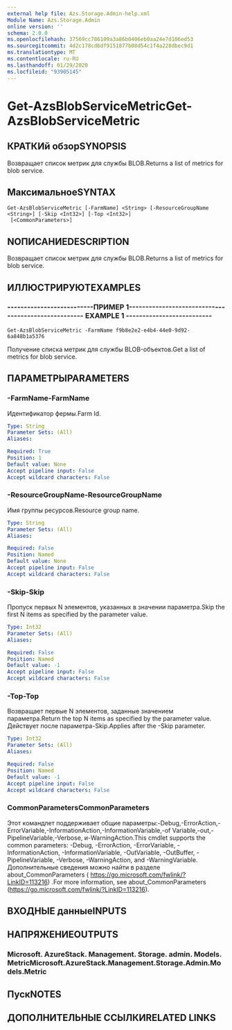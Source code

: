 ```yaml
---
external help file: Azs.Storage.Admin-help.xml
Module Name: Azs.Storage.Admin
online version: ''
schema: 2.0.0
ms.openlocfilehash: 37569cc786109a3a86b0406eb0aa24e7d106ed53
ms.sourcegitcommit: 4d2c178cd6df9151877b08d54c1f4a228dbec9d1
ms.translationtype: MT
ms.contentlocale: ru-RU
ms.lasthandoff: 01/29/2020
ms.locfileid: "93905145"
---
```

# <span data-ttu-id="ec791-101">Get-AzsBlobServiceMetric</span><span class="sxs-lookup"><span data-stu-id="ec791-101">Get-AzsBlobServiceMetric</span></span>

## <span data-ttu-id="ec791-102">КРАТКИй обзор</span><span class="sxs-lookup"><span data-stu-id="ec791-102">SYNOPSIS</span></span>
<span data-ttu-id="ec791-103">Возвращает список метрик для службы BLOB.</span><span class="sxs-lookup"><span data-stu-id="ec791-103">Returns a list of metrics for blob service.</span></span>

## <span data-ttu-id="ec791-104">Максимальное</span><span class="sxs-lookup"><span data-stu-id="ec791-104">SYNTAX</span></span>

```
Get-AzsBlobServiceMetric [-FarmName] <String> [-ResourceGroupName <String>] [-Skip <Int32>] [-Top <Int32>]
 [<CommonParameters>]
```

## <span data-ttu-id="ec791-105">NОПИСАНИЕ</span><span class="sxs-lookup"><span data-stu-id="ec791-105">DESCRIPTION</span></span>
<span data-ttu-id="ec791-106">Возвращает список метрик для службы BLOB.</span><span class="sxs-lookup"><span data-stu-id="ec791-106">Returns a list of metrics for blob service.</span></span>

## <span data-ttu-id="ec791-107">ИЛЛЮСТРИРУЮТ</span><span class="sxs-lookup"><span data-stu-id="ec791-107">EXAMPLES</span></span>

### <span data-ttu-id="ec791-108">--------------------------ПРИМЕР 1--------------------------</span><span class="sxs-lookup"><span data-stu-id="ec791-108">-------------------------- EXAMPLE 1 --------------------------</span></span>
```
Get-AzsBlobServiceMetric -FarmName f9b8e2e2-e4b4-44e0-9d92-6a848b1a5376
```

<span data-ttu-id="ec791-109">Получение списка метрик для службы BLOB-объектов.</span><span class="sxs-lookup"><span data-stu-id="ec791-109">Get a list of metrics for blob service.</span></span>

## <span data-ttu-id="ec791-110">ПАРАМЕТРЫ</span><span class="sxs-lookup"><span data-stu-id="ec791-110">PARAMETERS</span></span>

### <span data-ttu-id="ec791-111">-FarmName</span><span class="sxs-lookup"><span data-stu-id="ec791-111">-FarmName</span></span>
<span data-ttu-id="ec791-112">Идентификатор фермы.</span><span class="sxs-lookup"><span data-stu-id="ec791-112">Farm Id.</span></span>

```yaml
Type: String
Parameter Sets: (All)
Aliases: 

Required: True
Position: 1
Default value: None
Accept pipeline input: False
Accept wildcard characters: False
```

### <span data-ttu-id="ec791-113">-ResourceGroupName</span><span class="sxs-lookup"><span data-stu-id="ec791-113">-ResourceGroupName</span></span>
<span data-ttu-id="ec791-114">Имя группы ресурсов.</span><span class="sxs-lookup"><span data-stu-id="ec791-114">Resource group name.</span></span>

```yaml
Type: String
Parameter Sets: (All)
Aliases: 

Required: False
Position: Named
Default value: None
Accept pipeline input: False
Accept wildcard characters: False
```

### <span data-ttu-id="ec791-115">-Skip</span><span class="sxs-lookup"><span data-stu-id="ec791-115">-Skip</span></span>
<span data-ttu-id="ec791-116">Пропуск первых N элементов, указанных в значении параметра.</span><span class="sxs-lookup"><span data-stu-id="ec791-116">Skip the first N items as specified by the parameter value.</span></span>

```yaml
Type: Int32
Parameter Sets: (All)
Aliases: 

Required: False
Position: Named
Default value: -1
Accept pipeline input: False
Accept wildcard characters: False
```

### <span data-ttu-id="ec791-117">-Top</span><span class="sxs-lookup"><span data-stu-id="ec791-117">-Top</span></span>
<span data-ttu-id="ec791-118">Возвращает первые N элементов, заданные значением параметра.</span><span class="sxs-lookup"><span data-stu-id="ec791-118">Return the top N items as specified by the parameter value.</span></span>
<span data-ttu-id="ec791-119">Действует после параметра-Skip.</span><span class="sxs-lookup"><span data-stu-id="ec791-119">Applies after the -Skip parameter.</span></span>

```yaml
Type: Int32
Parameter Sets: (All)
Aliases: 

Required: False
Position: Named
Default value: -1
Accept pipeline input: False
Accept wildcard characters: False
```

### <span data-ttu-id="ec791-120">CommonParameters</span><span class="sxs-lookup"><span data-stu-id="ec791-120">CommonParameters</span></span>
<span data-ttu-id="ec791-121">Этот командлет поддерживает общие параметры:-Debug,-ErrorAction,-ErrorVariable,-InformationAction,-InformationVariable,-of Variable,-out,-PipelineVariable,-Verbose, и-WarningAction.</span><span class="sxs-lookup"><span data-stu-id="ec791-121">This cmdlet supports the common parameters: -Debug, -ErrorAction, -ErrorVariable, -InformationAction, -InformationVariable, -OutVariable, -OutBuffer, -PipelineVariable, -Verbose, -WarningAction, and -WarningVariable.</span></span> <span data-ttu-id="ec791-122">Дополнительные сведения можно найти в разделе about_CommonParameters ( https://go.microsoft.com/fwlink/?LinkID=113216) .</span><span class="sxs-lookup"><span data-stu-id="ec791-122">For more information, see about_CommonParameters (https://go.microsoft.com/fwlink/?LinkID=113216).</span></span>

## <span data-ttu-id="ec791-123">ВХОДНЫЕ данные</span><span class="sxs-lookup"><span data-stu-id="ec791-123">INPUTS</span></span>

## <span data-ttu-id="ec791-124">НАПРЯЖЕНИЕ</span><span class="sxs-lookup"><span data-stu-id="ec791-124">OUTPUTS</span></span>

### <span data-ttu-id="ec791-125">Microsoft. AzureStack. Management. Storage. admin. Models. Metric</span><span class="sxs-lookup"><span data-stu-id="ec791-125">Microsoft.AzureStack.Management.Storage.Admin.Models.Metric</span></span>

## <span data-ttu-id="ec791-126">Пуск</span><span class="sxs-lookup"><span data-stu-id="ec791-126">NOTES</span></span>

## <span data-ttu-id="ec791-127">ДОПОЛНИТЕЛЬНЫЕ ССЫЛКИ</span><span class="sxs-lookup"><span data-stu-id="ec791-127">RELATED LINKS</span></span>

